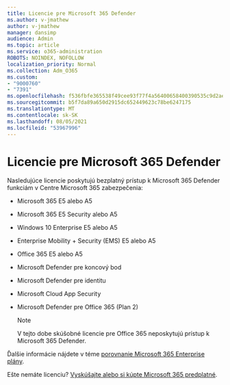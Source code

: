 ```yaml
---
title: Licencie pre Microsoft 365 Defender
ms.author: v-jmathew
author: v-jmathew
manager: dansimp
audience: Admin
ms.topic: article
ms.service: o365-administration
ROBOTS: NOINDEX, NOFOLLOW
localization_priority: Normal
ms.collection: Adm_O365
ms.custom:
- "9000760"
- "7391"
ms.openlocfilehash: f536fbfe365538f49cee93f77f4a56400658400390535c9d2ae142004b2c2274
ms.sourcegitcommit: b5f7da89a650d2915dc652449623c78be6247175
ms.translationtype: MT
ms.contentlocale: sk-SK
ms.lasthandoff: 08/05/2021
ms.locfileid: "53967996"
---
```

# <a name="licenses-for-microsoft-365-defender"></a>Licencie pre Microsoft 365 Defender

Nasledujúce licencie poskytujú bezplatný prístup k Microsoft 365 Defender funkciám v Centre Microsoft 365 zabezpečenia:

- Microsoft 365 E5 alebo A5
- Microsoft 365 E5 Security alebo A5
- Windows 10 Enterprise E5 alebo A5
- Enterprise Mobility + Security (EMS) E5 alebo A5
- Office 365 E5 alebo A5
- Microsoft Defender pre koncový bod
- Microsoft Defender pre identitu
- Microsoft Cloud App Security
- Microsoft Defender pre Office 365 (Plan 2)

    > [!NOTE]
    > V tejto dobe skúšobné licencie pre Office 365 neposkytujú prístup k Microsoft 365 Defender.

Ďalšie informácie nájdete v téme [porovnanie Microsoft 365 Enterprise plány](https://go.microsoft.com/fwlink/?linkid=2143458).

Ešte nemáte licenciu? [Vyskúšajte alebo si kúpte Microsoft 365 predplatné](https://go.microsoft.com/fwlink/?linkid=2143625).
